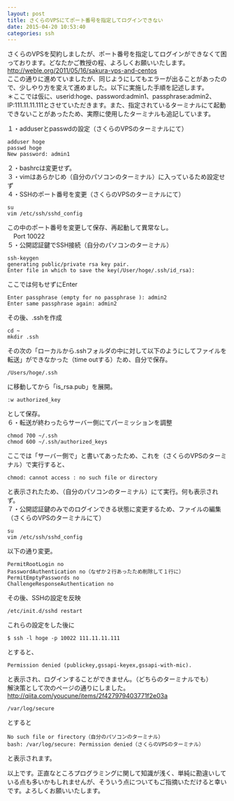 ```yaml
---
layout: post
title: さくらのVPSにてポート番号を指定してログインできない
date: 2015-04-20 10:53:40
categories: ssh
---
```

<!-- {% raw %} -->
<p>さくらのVPSを契約しましたが、ポート番号を指定してログインができなくて困っております。どなたかご教授の程、よろしくお願いいたします。<br>
<a href="http://weble.org/2011/05/16/sakura-vps-and-centos" rel="nofollow">http://weble.org/2011/05/16/sakura-vps-and-centos</a><br>
ここの通りに進めていましたが、同じようにしてもエラーが出ることがあったので、少しやり方を変えて進めました。以下に実施した手順を記述します。<br>
＊ここでは仮に、userid:hoge、password:admin1、passphrase:admin2、IP:111.11.11.111とさせていただきます。また、指定されているターミナルにて起動できないことがあったため、実際に使用したターミナルも追記しています。</p>

<p>１・adduserとpasswdの設定（さくらのVPSのターミナルにて）</p>

<pre><code>adduser hoge
passwd hoge
New password: admin1
</code></pre>

<p>２・bashrcは変更せず。<br>
３・vimはあらかじめ（自分のパソコンのターミナル）に入っているため設定せず<br>
４・SSHのポート番号を変更（さくらのVPSのターミナルにて）</p>

<pre><code>su
vim /etc/ssh/sshd_config
</code></pre>

<p>この中のポート番号を変更して保存、再起動して異常なし。<br>
　Port 10022　<br>
５・公開認証鍵でSSH接続（自分のパソコンのターミナル）</p>

<pre><code>ssh-keygen
generating public/private rsa key pair.
Enter file in which to save the key(/User/hoge/.ssh/id_rsa):
</code></pre>

<p>ここでは何もせずにEnter</p>

<pre><code>Enter passphrase (empty for no passphrase ): admin2
Enter same passphrase again: admin2
</code></pre>

<p>その後、.sshを作成</p>

<pre><code>cd ~
mkdir .ssh
</code></pre>

<p>その次の「ローカルから.sshフォルダの中に対して以下のようにしてファイルを転送」ができなかった（time outする）ため、自分で保存。</p>

<pre><code>/Users/hoge/.ssh
</code></pre>

<p>に移動してから「is_rsa.pub」を展開。</p>

<pre><code>:w authorized_key
</code></pre>

<p>として保存。<br>
６・転送が終わったらサーバー側にてパーミッションを調整</p>

<pre><code>chmod 700 ~/.ssh
chmod 600 ~/.ssh/authorized_keys
</code></pre>

<p>ここでは「サーバー側で」と書いてあったため、これを（さくらのVPSのターミナル）で実行すると、</p>

<pre><code>chmod: cannot access : no such file or directory
</code></pre>

<p>と表示されたため、（自分のパソコンのターミナル）にて実行。何も表示されず。<br>
７・公開認証鍵のみでのログインできる状態に変更するため、ファイルの編集（さくらのVPSのターミナルにて）</p>

<pre><code>su
vim /etc/ssh/sshd_config
</code></pre>

<p>以下の通り変更。</p>

<pre><code>PermitRootLogin no
PasswordAuthentication no（なぜか２行あったため削除して１行に）
PermitEmptyPasswords no
ChallengeResponseAuthentication no
</code></pre>

<p>その後、SSHの設定を反映</p>

<pre><code>/etc/init.d/sshd restart
</code></pre>

<p>これらの設定をした後に</p>

<pre><code>$ ssh -l hoge -p 10022 111.11.11.111
</code></pre>

<p>とすると、</p>

<pre><code>Permission denied (publickey,gssapi-keyex,gssapi-with-mic).
</code></pre>

<p>と表示され、ログインすることができません。（どちらのターミナルでも）<br>
解決策として次のページの通りにしました。<br>
<a href="http://qiita.com/youcune/items/2f427979403771f2e03a" rel="nofollow">http://qiita.com/youcune/items/2f427979403771f2e03a</a></p>

<pre><code>/var/log/secure
</code></pre>

<p>とすると</p>

<pre><code>No such file or firectory（自分のパソコンのターミナル）
bash: /var/log/secure: Permission denied（さくらのVPSのターミナル）
</code></pre>

<p>と表示されます。</p>

<p>以上です。正直なところプログラミングに関して知識が浅く、単純に勘違いしている点も多いかもしれませんが、そういう点についてもご指摘いただけると幸いです。よろしくお願いいたします。</p>
<!-- {% endraw %} -->
